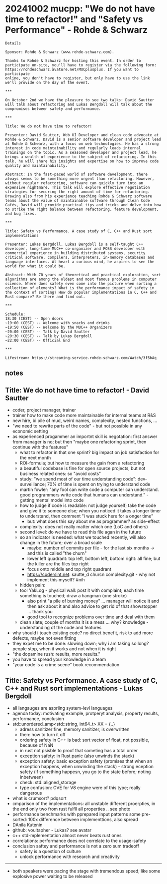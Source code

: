 # 20241002 mucpp: "We do not have time to refactor!" and "Safety vs Performance" - Rohde & Schwarz

```
Details

Sponsor: Rohde & Schwarz (www.rohde-schwarz.com).

Thanks to Rohde & Schwarz for hosting this event. In order to participate on-site, you'll have to register via the following form: https://rohdeschwarz.avature.net/MUCplusplus. If you want to participate
online, you don't have to register, but only have to use the link we'll provide on the day of the event.

***

On October 2nd we have the pleasure to see two talks: David Sautter will talk about refactoring and Lukas Bergdoll will talk about the compromises between safety and performance.

***

Title: We do not have time to refactor!

Presenter: David Sautter, Web UI Developer and clean code advocate at Rohde & Schwarz. David is a senior software developer and project lead at Rohde & Schwarz, with a focus on web technologies. He has a strong interest in code maintainability and regularly leads internal trainings on the topic. As a seasoned developer and project lead, he brings a wealth of experience to the subject of refactoring. In this talk, he will share his insights and expertise on how to improve code quality and maintainability.

Abstract: In the fast-paced world of software development, there always seems to be something more urgent than refactoring. However, without regular refactoring, software can quickly turn into an expensive nightmare. This talk will explore effective negotiation strategies for securing the right amount of time for refactoring. Drawing also from his experience teaching Rohde & Schwarz software teams about the value of maintainable software through Clean Code Cafés, David will provide practical tips and tricks and delve into how to strike the right balance between refactoring, feature development, and bug fixes.

***

Title: Safety vs Performance. A case study of C, C++ and Rust sort implementations

Presenter: Lukas Bergdoll, Lukas Bergdoll is a self-taught C++ developer, long-time MUC++ co-organizer and FOSS developer with commercial experience in building distributed systems, security critical software, compilers, interpreters, in-memory databases and language interfaces. At heart a curious mind, he aspires to see the world for what it could be.

Abstract: With 70 years of theoretical and practical exploration, sort algorithms are among the oldest and most famous problems in computer science. Where does safety even come into the picture when sorting a collection of elements? What is the performance impact of safety in the context of sorting? How do popular implementations in C, C++ and Rust compare? Be there and find out.

***

Schedule:
18:30 (CEST) -- Open doors
~19:00 (CEST) -- Welcome with snacks and drinks
~19:50 (CEST) -- Welcome by the MUC++ Organizers
~20:00 (CEST) -- Talk by David Sautter
~20:30 (CEST) -- Talk by Lukas Bergdoll
~22:00 (CEST) -- Official End

***

Lifestream: https://streaming-service.rohde-schwarz.com/Watch/3f5bAq
```

## notes

## Title: We do not have time to refactor! - David Sautter
* coder, project manager, trainer
* trainer how to make code more maintainable for internal teams at R&S
* new hire, bi pile of mud, weird names, complexity, nested functions, ...
*  "we need to rewrite parts of the code" - but not possible in any economic setting
* as experienced progammer an importnt skill is negotation: first answer from manager is no; but then "maybe one refactoring sprint, then continue with the features"
  * what to refactor in that one sprint? big impact on job satisfaction for the next month
  * ROI-formula; but how to measure the gain from a refactoring
  * a beautiful codebase is fine for open source projects, but not business related ones: so "avoid costs"
  * study: "we spend most of our time understanding code": dev-surveillance; 70% of time is spent on trying to understand code
  * martin fowler: "any fool can write code a computer can understand. good programmers write code that humans can understand." - getting mental model into code
  * how to judge if code is readable: not judge yourself; take the code and give it to someone else; when you noticed it takes a longer timer to understand, then comment "i was stuck here for a onger time"
    * but: what does this say about me as programmer? as side-effect
  * complexity: does not really matter which one (LoC and others)
  * second level: do we have to read this file agan in the future
  * so an indicator is needed: what we touched recently, will also change in the future; over a broad scale
    * maybe: number of commits per file - for the last six months -> and this is called "the churn"
    * lower left quadrant: top left, bottom left, bottom right: all fine; but the killer are the files top right
    * focus onto middle and top right quadrant
    * https://codersint.net: sautte_d churcn complexity.git - why not implement this myself? #nih
  * hidden pain:
  * tool YakLog - physical wall: post it with complaint; each time something is touched; draw a hangman (one stroke)
    * also print "a pile of burning money" ... manager will notice it and then ask about it and also advice to get rid of that showstopper ... thank you
    * good tool to recognize problems over time and deal with them
  * clean slate; couple of months it is a mess ... why? knowledge - understanding of the code and features
* why should i touch existing code? no direct benefit, risk to add more defects, maybe not even fitting
* they expet me to be done: slowing down;  why i am taking so long? people stop, when it works and not when it is right
* "the dopamine rush: results, more results."
* you have to spread your knowledge in a team
* "your code is a crime scene" book recommendation

## Title: Safety vs Performance. A case study of C, C++ and Rust sort implementations - Lukas Bergdoll
* all langauges are aspriing system-levl languages
* agenda today: motivating example, protperyt analysis, property results, performance, conclusion
* std::unordered_amp<std::string, int64_t> XX = {..}
  * adress sanitizer fine, memory sanitizer, is overwritten
  * then: how to turn it off
  * ordering safety in C++ is bad: sort vector of float, not possible, because of NaN
  * in rust not psisble to proof that someting has a total order
  * exception safety: in Rust panic (also unwinds the stack)
  * exception safety: basic exception safety (promises that when an exception happens, when unwinding the stack) - strong eception safety (if something happesn, you go to the state before; noting inbetween)
  * check: std::aligned_storage
  * type confusion: CVE for V8 engine were of this type; really dangerous
* what is crumsort? pdqsort
* cmparison of the implementations: all unstable different proerpties, in the end only two from rust fulfll all properties .. see photo
* performance benchmarks with pprepared input patterns some pre-sorted: 100x difference between implementtions, also spread
* DAnila Kutenin
* github: voultapher - Lukas? see avatar
* c++ std-mplementation almost never beats rust ones
* correlations: performance does not correlate to the usage-safety
* conclusion saftey and performance is not a zero sum tradeoff
  * safety is a question of culture
  * unlock performance with research and creativity

----

* both speakers were pacing the stage with tremendous speed; like some explosive power waiting to be released
